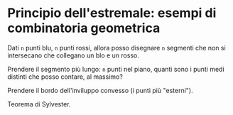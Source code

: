 # Principio dell'estremale: esempi di combinatoria geometrica

Dati `n` punti blu, `n` punti rossi, allora posso disegnare `n` segmenti che non si intersecano che collegano un blo e un rosso.

Prendere il segmento più lungo: `n` punti nel piano, quanti sono i punti medi distinti che posso contare, al massimo?

Prendere il bordo dell'inviluppo convesso (i punti più "esterni").

Teorema di Sylvester.
